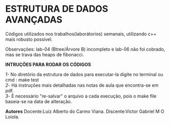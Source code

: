 # ESTRUTURA DE DADOS AVANÇADAS

Códigos utilizados nos trabalhos(laborátorios) semanais, utilizando c++ mais robusto possível.

Observações: lab-04 (Btree/Árvore B) incompleto e lab-06 não foi cobrado, mas se trava das heaps de fibonacci.


**INTRUÇÕES PARA RODAR OS CÓDIGOS**

*1-* No diretório da estrutura de dados para executar-la digite no terminal ou cmd : make test
<br>
*2*- Há instruções mais detalhadas nas notas de aula que encontra-se em pdf.
<br>
*3*- È necessário "re-salvar" o arquivo a cada execução, pois o make file baseia-se na data de alteração.


**Autores**
        Docente:Luiz Alberto do Carmo Viana.
        Discente:Victor Gabriel M O Loiola.



